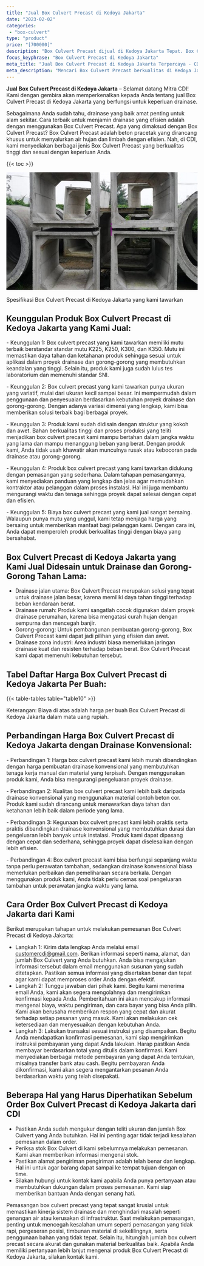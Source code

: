 ```yaml
---
title: "Jual Box Culvert Precast di Kedoya Jakarta"
date: "2023-02-02"
categories:
 - "box-culvert"
type: "product"
price: "[700000]"
description: "Box Culvert Precast dijual di Kedoya Jakarta Tepat. Box Culvert Precast unggulan untuk kebutuhan konstruksi dengan performa optimal. Konsultasikan kebutuhan Anda sekarang."
focus_keyphrase: "Box Culvert Precast di Kedoya Jakarta"
meta_title: "Jual Box Culvert Precast di Kedoya Jakarta Terpercaya - CDI"
meta_description: "Mencari Box Culvert Precast berkualitas di Kedoya Jakarta? Kami adalah solusi tepat dengan kualitas premium. Dapatkan informasi sekarang."
---
```


**Jual Box Culvert Precast di Kedoya Jakarta** – Selamat datang Mitra CDI! Kami dengan gembira akan memperkenalkan kepada Anda tentang jual Box Culvert Precast di Kedoya Jakarta yang berfungsi untuk keperluan drainase.

Sebagaimana Anda sudah tahu, drainase yang baik amat penting untuk alam sekitar. Cara terbaik untuk menjamin drainase yang efisien adalah dengan menggunakan Box Culvert Precast. Apa yang dimaksud dengan Box Culvert Precast? Box Culvert Precast adalah beton pracetak yang dirancang khusus untuk menyalurkan air hujan dan limbah dengan efisien. Nah, di CDI, kami menyediakan berbagai jenis Box Culvert Precast yang berkualitas tinggi dan sesuai dengan keperluan Anda.

{{< toc >}}

![Jual Box Culvert Precast di Kedoya Jakarta](/images/box-culvert/box-culvert-21.jpg)

Spesifikasi Box Culvert Precast di Kedoya Jakarta yang kami tawarkan 

## Keunggulan Produk Box Culvert Precast di Kedoya Jakarta yang Kami Jual:

\- Keunggulan 1: Box culvert precast yang kami tawarkan memiliki mutu terbaik berstandar standar mutu K225, K250, K300, dan K350. Mutu ini memastikan daya tahan dan ketahanan produk sehingga sesuai untuk aplikasi dalam proyek drainase dan gorong-gorong yang membutuhkan keandalan yang tinggi. Selain itu, produk kami juga sudah lulus tes laboratorium dan memenuhi standar SNI.

\- Keunggulan 2: Box culvert precast yang kami tawarkan punya ukuran yang variatif, mulai dari ukuran kecil sampai besar. Ini mempermudah dalam penggunaan dan penyesuaian berdasarkan kebutuhan proyek drainase dan gorong-gorong. Dengan adanya variasi dimensi yang lengkap, kami bisa memberikan solusi terbaik bagi berbagai proyek.

\- Keunggulan 3: Produk kami sudah didisain dengan struktur yang kokoh dan awet. Bahan berkualitas tinggi dan proses produksi yang teliti menjadikan box culvert precast kami mampu bertahan dalam jangka waktu yang lama dan mampu menanggung beban yang berat. Dengan produk kami, Anda tidak usah khawatir akan munculnya rusak atau kebocoran pada drainase atau gorong-gorong.

\- Keunggulan 4: Produk box culvert precast yang kami tawarkan didukung dengan pemasangan yang sederhana. Dalam tahapan pemasangannya, kami menyediakan panduan yang lengkap dan jelas agar memudahkan kontraktor atau pelanggan dalam proses instalasi. Hal ini juga membantu mengurangi waktu dan tenaga sehingga proyek dapat selesai dengan cepat dan efisien.

\- Keunggulan 5: Biaya box culvert precast yang kami jual sangat bersaing. Walaupun punya mutu yang unggul, kami tetap menjaga harga yang bersaing untuk memberikan manfaat bagi pelanggan kami. Dengan cara ini, Anda dapat memperoleh produk berkualitas tinggi dengan biaya yang bersahabat.

## Box Culvert Precast di Kedoya Jakarta yang Kami Jual Didesain untuk Drainase dan Gorong-Gorong Tahan Lama:

*   Drainase jalan utama: Box Culvert Precast merupakan solusi yang tepat untuk drainase jalan besar, karena memiliki daya tahan tinggi terhadap beban kendaraan berat.
*   Drainase rumah: Produk kami sangatlah cocok digunakan dalam proyek drainase perumahan, karena bisa mengatasi curah hujan dengan sempurna dan mencegah banjir.
*   Gorong-gorong: Untuk pembangunan pembuatan gorong-gorong, Box Culvert Precast kami dapat jadi pilihan yang efisien dan awet.
*   Drainase zona industri: Area industri biasa memerlukan jaringan drainase kuat dan resisten terhadap beban berat. Box Culvert Precast kami dapat memenuhi kebutuhan tersebut.

## Tabel Daftar Harga Box Culvert Precast di Kedoya Jakarta Per Buah:

{{< table-tables table="table10" >}}

Keterangan: Biaya di atas adalah harga per buah Box Culvert Precast di Kedoya Jakarta dalam mata uang rupiah.

## Perbandingan Harga Box Culvert Precast di Kedoya Jakarta dengan Drainase Konvensional:

\- Perbandingan 1: Harga box culvert precast kami lebih murah dibandingkan dengan harga pembuatan drainase konvensional yang membutuhkan tenaga kerja manual dan material yang terpisah. Dengan menggunakan produk kami, Anda bisa mengurangi pengeluaran proyek drainase.

\- Perbandingan 2: Kualitas box culvert precast kami lebih baik daripada drainase konvensional yang menggunakan material contoh beton cor. Produk kami sudah dirancang untuk menawarkan daya tahan dan ketahanan lebih baik dalam periode yang lama.

\- Perbandingan 3: Kegunaan box culvert precast kami lebih praktis serta praktis dibandingkan drainase konvensional yang membutuhkan durasi dan pengeluaran lebih banyak untuk instalasi. Produk kami dapat dipasang dengan cepat dan sederhana, sehingga proyek dapat diselesaikan dengan lebih efisien.

\- Perbandingan 4: Box culvert precast kami bisa berfungsi sepanjang waktu tanpa perlu perawatan tambahan, sedangkan drainase konvensional biasa memerlukan perbaikan dan pemeliharaan secara berkala. Dengan menggunakan produk kami, Anda tidak perlu cemas soal pengeluaran tambahan untuk perawatan jangka waktu yang lama.

## Cara Order Box Culvert Precast di Kedoya Jakarta dari Kami

Berikut merupakan tahapan untuk melakukan pemesanan Box Culvert Precast di Kedoya Jakarta:

*   Langkah 1: Kirim data lengkap Anda melalui email customercdi@gmail.com. Berikan informasi seperti nama, alamat, dan jumlah Box Culvert yang Anda butuhkan.
Anda bisa mengajukan informasi tersebut dalam email menggunakan susunan yang sudah ditetapkan. Pastikan semua informasi yang disertakan benar dan tepat agar kami dapat memproses order Anda dengan efektif.
*   Langkah 2: Tunggu jawaban dari pihak kami. Begitu kami menerima email Anda, kami akan segera mengolahnya dan mengirimkan konfirmasi kepada Anda. Pemberitahuan ini akan mencakup informasi mengenai biaya, waktu pengiriman, dan cara bayar yang bisa Anda pilih.
Kami akan berusaha memberikan respon yang cepat dan akurat terhadap setiap pesanan yang masuk. Kami akan melakukan cek ketersediaan dan menyesuaikan dengan kebutuhan Anda.
*   Langkah 3: Lakukan transaksi sesuai instruksi yang disampaikan. Begitu Anda mendapatkan konfirmasi pemesanan, kami siap mengirimkan instruksi pembayaran yang dapat Anda lakukan. Harap pastikan Anda membayar berdasarkan total yang ditulis dalam konfirmasi.
Kami menyediakan berbagai metode pembayaran yang dapat Anda tentukan, misalnya transfer bank atau cash. Begitu pembayaran Anda dikonfirmasi, kami akan segera mengantarkan pesanan Anda berdasarkan waktu yang telah disepakati.

## Beberapa Hal yang Harus Diperhatikan Sebelum Order Box Culvert Precast di Kedoya Jakarta dari CDI

*   Pastikan Anda sudah mengukur dengan teliti ukuran dan jumlah Box Culvert yang Anda butuhkan. Hal ini penting agar tidak terjadi kesalahan pemesanan dalam order.
*   Periksa stok Box Culvert di kami sebelumnya melakukan pemesanan. Kami akan memberikan informasi mengenai stok.
*   Pastikan alamat pengiriman pengiriman adalah telah benar dan lengkap. Hal ini untuk agar barang dapat sampai ke tempat tujuan dengan on time.
*   Silakan hubungi untuk kontak kami apabila Anda punya pertanyaan atau membutuhkan dukungan dalam proses pemesanan. Kami siap memberikan bantuan Anda dengan senang hati.

Pemasangan box culvert precast yang tepat sangat krusial untuk memastikan kinerja sistem drainase dan menghindari masalah seperti genangan air atau kerusakan di infrastruktur. Saat melakukan pemasangan, penting untuk mencegah kesalahan umum seperti pemasangan yang tidak rapi, pergeseran posisi, timbunan material di sekelilingnya, serta penggunaan bahan yang tidak tepat. Selain itu, hitunglah jumlah box culvert precast secara akurat dan gunakan material berkualitas baik. Apabila Anda memiliki pertanyaan lebih lanjut mengenai produk Box Culvert Precast di Kedoya Jakarta, silakan kontak kami.